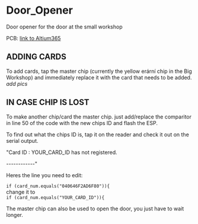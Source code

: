 # Door_Opener
Door opener for the door at the small workshop

PCB: [link to Altium365](https://eforce.365.altium.com/designs/4DC78BE3-F31A-49D6-B669-CB9EC259C5F4)

## ADDING CARDS

To add cards, tap the master chip (currently the yellow erární chip in the Big Workshop) and immediately replace it with the card that needs to be added.
*add pics*

## IN CASE CHIP IS LOST
To make another chip/card the master chip. just add/replace the comparitor in line 50 of the code with the new chips ID and flash the ESP.

To find out what the chips ID is, tap it on the reader and check it out on the serial output.

"Card ID : YOUR_CARD_ID has not registered. 

------------"

  Heres the line you need to edit:
  
```if (card_num.equals("040646F2AD6F80")){```   
change it to   
```if (card_num.equals("YOUR_CARD_ID")){```

The master chip can also be used to open the door, you just have to wait longer.




